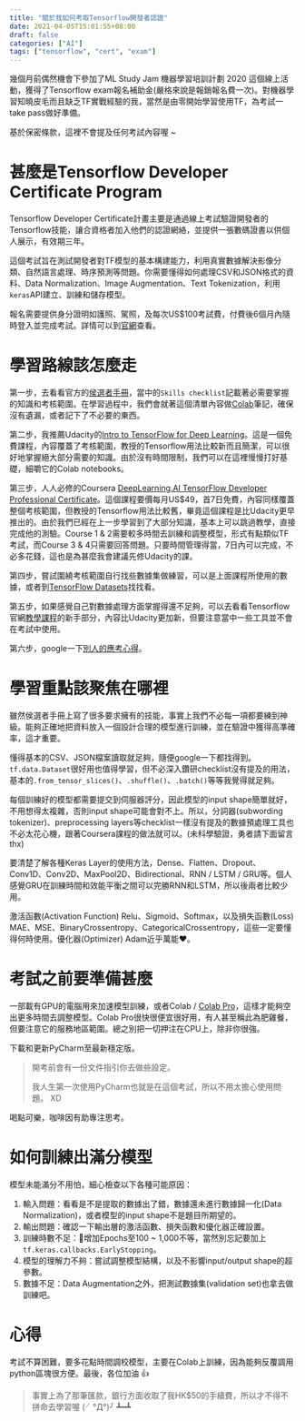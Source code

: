 ```yaml
---
title: "關於我如何考取Tensorflow開發者認證"
date: 2021-04-05T15:01:55+08:00
draft: false
categories: ["AI"]
tags: ["tensorflow", "cert", "exam"]
---
```


幾個月前偶然機會下參加了ML Study Jam 機器學習培訓計劃 2020 這個線上活動，獲得了Tensorflow exam報名補助金(嚴格來說是報銷報名費一次)。對機器學習知曉皮毛而且缺乏TF實戰經驗的我，當然是由零開始學習使用TF，為考試一take pass做好準備。

<!--more-->

基於保密條款，這裡不會提及任何考試內容喔 ~

# 甚麼是Tensorflow Developer Certificate Program

  Tensorflow Developer Certificate計畫主要是通過線上考試驗證開發者的Tensorflow技能，讓合資格者加入他們的認證網絡，並提供一張數碼證書以供個人展示，有效期三年。

  這個考試旨在測試開發者對TF模型的基本構建能力，利用真實數據解決影像分類、自然語言處理、時序預測等問題。你需要懂得如何處理CSV和JSON格式的資料、Data Normalization、Image Augmentation、Text Tokenization，利用`keras`API建立、訓練和儲存模型。

  報名需要提供身分證明如護照、駕照，及每次US$100考試費，付費後6個月內隨時登入並完成考試。詳情可以到[官網](https://www.tensorflow.org/certificate)查看。

# 學習路線該怎麼走

  第一步，去看看官方的[侯選者手冊](https://www.tensorflow.org/extras/cert/TF_Certificate_Candidate_Handbook.pdf)，當中的`Skills checklist`記載著必需要掌握的知識和考核範圍。在學習過程中，我們會就著這個清單內容做[Colab](https://colab.research.google.com/)筆記，確保沒有遺漏，或者記下了不必要的東西。

  第二步，我推薦Udacity的[Intro to TensorFlow for Deep Learning](https://www.udacity.com/course/intro-to-tensorflow-for-deep-learning--ud187)。這是一個免費課程，內容覆蓋了考核範圍，教授的Tensorflow用法比較新而且簡潔，可以很好地掌握絕大部分需要的知識。由於沒有時間限制，我們可以在這裡慢慢打好基礎，細嚼它的Colab notebooks。

  第三步，人人必修的Coursera [DeepLearning.AI TensorFlow Developer Professional Certificate](https://www.coursera.org/professional-certificates/tensorflow-in-practice)。這個課程要價每月US$49，首7日免費，內容同樣覆蓋整個考核範圍，但教授的Tensorflow用法比較舊，畢竟這個課程是比Udacity更早推出的。由於我們已經在上一步學習到了大部分知識，基本上可以跳過教學，直接完成他的測驗。Course 1 & 2需要較多時間去訓練和調整模型，形式有點類似TF考試，而Course 3 & 4只需要回答問題。只要時間管理得當，7日內可以完成，不必多花錢，這也是為甚麼我會建議先修Udacity的課。

  第四步，嘗試圍繞考核範圍自行找些數據集做練習，可以是上面課程所使用的數據，或者到[TensorFlow Datasets](https://www.tensorflow.org/datasets/catalog/overview#all_datasets)找找看。

  第五步，如果感覺自己對數據處理方面掌握得還不足夠，可以去看看Tensorflow官網[教學課程](https://www.tensorflow.org/tutorials/)的新手部分，內容比Udacity更加新，但要注意當中一些工具並不會在考試中使用。

  第六步，google一下[別人的應考心得](https://www.google.com/search?q=tensorflow+exam+how)。

# 學習重點該聚焦在哪裡

  雖然侯選者手冊上寫了很多要求擁有的技能，事實上我們不必每一項都要練到神級。能夠正確地把資料放入一個設計合理的模型進行訓練，並在驗證中獲得高準確率，這才重要。

  懂得基本的CSV、JSON檔案讀取就足夠，隨便google一下都找得到。`tf.data.Dataset`很好用也值得學習，但不必深入鑽研checklist沒有提及的用法，基本的`.from_tensor_slices()`、`.shuffle()`、`.batch()`等等我覺得就足夠。

  每個訓練好的模型都需要提交到伺服器評分，因此模型的input shape簡單就好，不用想得太複雜，否則input shape可能會對不上。所以，分詞器(subwording tokenizer)、preprocessing layers等checklist一樣沒有提及的數據預處理工具也不必太花心機，跟著Coursera課程的做法就可以。(未科學驗證，勇者請下面留言thx)

  要清楚了解各種Keras Layer的使用方法，Dense、Flatten、Dropout、Conv1D、Conv2D、MaxPool2D、Bidirectional、RNN / LSTM / GRU等。個人感覺GRU在訓練時間和效能平衡之間可以完勝RNN和LSTM，所以後兩者比較少用。

  激活函數(Activation Function) Relu、Sigmoid、Softmax，以及損失函數(Loss) MAE、MSE、BinaryCrossentropy、CategoricalCrossentropy，這些一定要懂得何時使用。優化器(Optimizer) Adam近乎萬能:heart:。

# 考試之前要準備甚麼

  一部載有GPU的電腦用來加速模型訓練，或者Colab / [Colab Pro](https://colab.research.google.com/signup)，這樣才能夠空出更多時間去調整模型。Colab Pro很快很便宜很好用，有人甚至稱此為肥雞餐，但要注意它的服務地區範圍。總之別把一切押注在CPU上，除非你很強。

  下載和更新PyCharm至最新穩定版。

  > 開考前會有一份文件指引你去做些設定。
  >
  > 我人生第一次使用PyCharm也就是在這個考試，所以不用太擔心使用問題。 XD

  喝點可樂，咖啡因有助專注思考。

# 如何訓練出滿分模型

  模型未能滿分不用怕，細心檢查以下各種可能原因：

  1. 輸入問題：看看是不是提取的數據出了錯，數據還未進行數據歸一化(Data Normalization)，或者模型的input shape不是題目所期望的。
  2. 輸出問題：確認一下輸出層的激活函數、損失函數和優化器正確設置。
  3. 訓練時數不足：增加Epochs至100 ~ 1,000不等，當然別忘記要加上`tf.keras.callbacks.EarlyStopping`。
  4. 模型的理解力不夠：嘗試調整模型結構，以及不影響input/output shape的超參數。
  5. 數據不足：Data Augmentation之外，把測試數據集(validation set)也拿去做訓練吧。

# 心得

考試不算困難，要多花點時間調校模型，主要在Colab上訓練，因為能夠反覆調用python區塊很方便。最後，各位加油 :thumbsup:

> 事實上為了那筆匯款，銀行方面收取了我HK$50的手續費，所以才不得不拼命去學習喔 (╯°Д°)╯ ┻━┻

